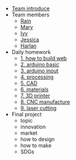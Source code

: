 -  [Team introduce](Team-introduce/Team-introduce.md)
- Team members
  - [Rain](Teammembers/Rain.md)
  - [Mary](Teammembers/Mary.md)
  - [Ivy](Teammembers/Ivy.md)
  - [Jessica](Teammembers/Jessica.md)
  - [Harlan](Teammembers/Harlan.md)
- Daily homework
  - [1. how to build web](homework/how-to-build-web.md)
  - [2. arduino basic](homework/arduino-basic.md)
  - [3. arduino input](homework/arduino-input.md)
  - [4. processing](homework/processing.md)
  - [5. CAD](homework/cad.md)
  - [6. materials](homework/materials.md) 
  - [7. 3D printer](homework/3d-print.md) 
  - [8. CNC manufacture](homework/cnc.md) 
  - [9. laser cutting](homework/laser-cutting.md)    
- Final project
  - topic
  - innovation
  - market
  - how to design 
  - how to make
  - SDGs
